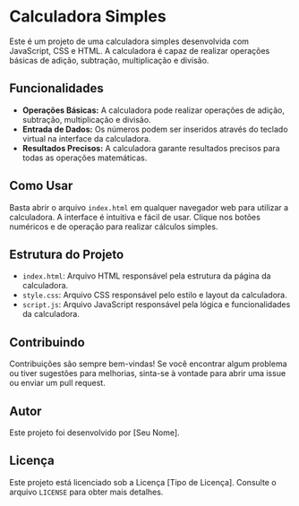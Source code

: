 # Calculadora Simples

Este é um projeto de uma calculadora simples desenvolvida com JavaScript, CSS e HTML. A calculadora é capaz de realizar operações básicas de adição, subtração, multiplicação e divisão.

## Funcionalidades

-   **Operações Básicas:** A calculadora pode realizar operações de adição, subtração, multiplicação e divisão.
-   **Entrada de Dados:** Os números podem ser inseridos através do teclado virtual na interface da calculadora.
-   **Resultados Precisos:** A calculadora garante resultados precisos para todas as operações matemáticas.

## Como Usar

Basta abrir o arquivo `index.html` em qualquer navegador web para utilizar a calculadora. A interface é intuitiva e fácil de usar. Clique nos botões numéricos e de operação para realizar cálculos simples.

## Estrutura do Projeto

-   `index.html`: Arquivo HTML responsável pela estrutura da página da calculadora.
-   `style.css`: Arquivo CSS responsável pelo estilo e layout da calculadora.
-   `script.js`: Arquivo JavaScript responsável pela lógica e funcionalidades da calculadora.

## Contribuindo

Contribuições são sempre bem-vindas! Se você encontrar algum problema ou tiver sugestões para melhorias, sinta-se à vontade para abrir uma issue ou enviar um pull request.

## Autor

Este projeto foi desenvolvido por [Seu Nome].

## Licença

Este projeto está licenciado sob a Licença [Tipo de Licença]. Consulte o arquivo `LICENSE` para obter mais detalhes.
